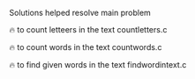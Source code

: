 Solutions helped resolve main problem

:fire: to count letteers in the text countletters.c

:fire: to count words in the text countwords.c

:fire: to find given words in the text findwordintext.c
